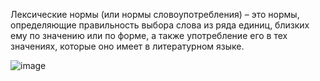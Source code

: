 Лексические нормы (или нормы словоупотребления) – это нормы, определяющие правильность выбора слова из ряда единиц, близких ему по значению или по форме, а также употребление его в тех значениях, которые оно имеет в литературном языке. 

![image](https://user-images.githubusercontent.com/70198995/163817269-7c40ae7d-74ad-4068-8e80-a98899a8a744.png)

